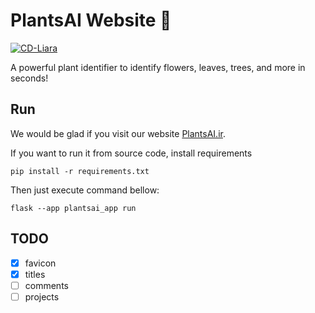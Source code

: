 # PlantsAI Website 🌱

[![CD-Liara](https://github.com/PlantsAI/website/actions/workflows/liara.yaml/badge.svg)](https://github.com/PlantsAI/website/actions/workflows/liara.yaml)

A powerful plant identifier to identify flowers, leaves, trees, and more in seconds!


## Run

We would be glad if you visit our website [PlantsAI.ir](https://plantsai.ir).

If you want to run it from source code, install requirements
```
pip install -r requirements.txt
```
Then just execute command bellow:
```
flask --app plantsai_app run
```

## TODO
- [x] favicon
- [x] titles
- [ ] comments
- [ ] projects